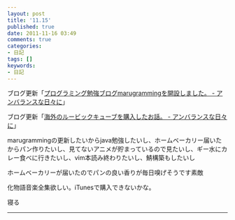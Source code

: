 ```yaml
---
layout: post
title: '11.15'
published: true
date: 2011-11-16 03:49
comments: true
categories:
- 日記
tags: []
keywords:
- 日記
---
```

ブログ更新「[プログラミング勉強ブログmarugrammingを開設しました。 - アンバランスな日々に](http://d.hatena.ne.jp/soramugi/20111115/1321382623 "プログラミング勉強ブログmarugrammingを開設しました。 - アンバランスな日々に")」

ブログ更新「[海外のルービックキューブを購入したお話。 - アンバランスな日々に](http://d.hatena.ne.jp/soramugi/20111115/1321378336 "海外のルービックキューブを購入したお話。 - アンバランスな日々に")」

marugrammingの更新したいからjava勉強したいし、ホームベーカリー届いたからパン作りたいし、見てないアニメが貯まっているので見たいし、ギー水にカレー食べに行きたいし、vim本読み終わりたいし、鯖構築もしたいし

ホームベーカリーが届いたのでパンの良い香りが毎日嗅げそうです素敵

化物語音楽全集欲しい。iTunesで購入できないかな。

寝る

---

